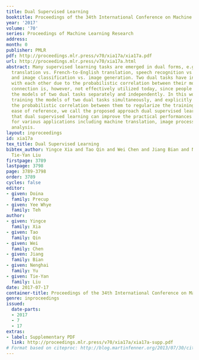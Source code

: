 ```yaml
---
title: Dual Supervised Learning
booktitle: Proceedings of the 34th International Conference on Machine Learning
year: '2017'
volume: '70'
series: Proceedings of Machine Learning Research
address: 
month: 0
publisher: PMLR
pdf: http://proceedings.mlr.press/v70/xia17a/xia17a.pdf
url: http://proceedings.mlr.press/v70/xia17a.html
abstract: Many supervised learning tasks are emerged in dual forms, e.g., English-to-French
  translation vs. French-to-English translation, speech recognition vs. text to speech,
  and image classification vs. image generation. Two dual tasks have intrinsic connections
  with each other due to the probabilistic correlation between their models. This
  connection is, however, not effectively utilized today, since people usually train
  the models of two dual tasks separately and independently. In this work, we propose
  training the models of two dual tasks simultaneously, and explicitly exploiting
  the probabilistic correlation between them to regularize the training process. For
  ease of reference, we call the proposed approach dual supervised learning. We demonstrate
  that dual supervised learning can improve the practical performances of both tasks,
  for various applications including machine translation, image processing, and sentiment
  analysis.
layout: inproceedings
id: xia17a
tex_title: Dual Supervised Learning
bibtex_author: Yingce Xia and Tao Qin and Wei Chen and Jiang Bian and Nenghai Yu and
  Tie-Yan Liu
firstpage: 3789
lastpage: 3798
page: 3789-3798
order: 3789
cycles: false
editor:
- given: Doina
  family: Precup
- given: Yee Whye
  family: Teh
author:
- given: Yingce
  family: Xia
- given: Tao
  family: Qin
- given: Wei
  family: Chen
- given: Jiang
  family: Bian
- given: Nenghai
  family: Yu
- given: Tie-Yan
  family: Liu
date: 2017-07-17
container-title: Proceedings of the 34th International Conference on Machine Learning
genre: inproceedings
issued:
  date-parts:
  - 2017
  - 7
  - 17
extras:
- label: Supplementary PDF
  link: http://proceedings.mlr.press/v70/xia17a/xia17a-supp.pdf
# Format based on citeproc: http://blog.martinfenner.org/2013/07/30/citeproc-yaml-for-bibliographies/
---
```

